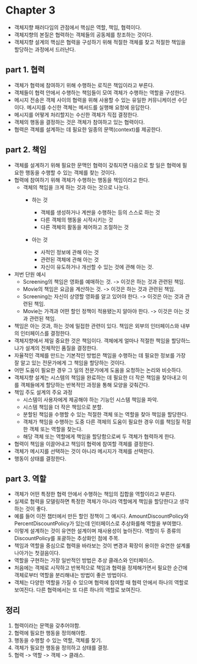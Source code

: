 # Chapter 3
* 객체지향 패러다임의 관점에서 핵심은 역할, 책임, 협력이다.
* 객체지향의 본질은 협력하는 객체들의 공동체를 창조하는 것이다.
* 객체지향 설계의 핵심은 협력을 구성하기 위해 적절한 객체를 찾고 적절한 책임을 할당하는 과정에서 드러난다.

## part 1. 협력
* 객체가 협력에 참여하기 위해 수행하는 로직은 책임이라고 부른다.
* 객체들이 협력 안에서 수행하는 책임들이 모여 객체가 수행하는 역할을 구성한다.
* 메시지 전송은 객체 사이의 협력을 위해 사용할 수 있는 유일한 커뮤니케이션 수단이다. 메시지를 수신한 객체는 메서드를 실행해 요청에 응답한다.
* 메시지를 어떻게 처리할지는 수신한 객체가 직접 결정한다.
* 객체의 행동을 결정하는 것은 객체가 참여하고 있는 협력이다.
* 협력은 객체를 설계하는 데 필요한 일종의 문맥(context)를 제공한다.

## part 2. 책임
* 객체를 설계하기 위해 필요한 문맥인 협력이 갖춰지면 다음으로 할 일은 협력에 필요한 행동을 수행할 수 있는 객체를 찾는 것이다.
* 협력에 참여하기 위해 객체가 수행하는 행동을 책임이라고 한다.
  * 객체의 책임을 크게 하는 것과 아는 것으로 나눈다.
    * 하는 것
      * 객체를 생성하거나 계싼을 수행하는 등의 스스로 하는 것
      * 다른 객체의 행동을 시작시키는 것
      * 다른 객체의 활동을 제어하고 조절하는 것
    
    * 아는 것
      * 사적인 정보에 관해 아는 것
      * 관련된 객체에 관해 아는 것
      * 자신이 유도하거나 개선할 수 있는 것에 관해 아는 것.
* 저번 단원 예시
  * Screening의 책임은 영화를 예매하는 것. -> 이것은 하는 것과 관련된 책임.
  * Movie의 책임은 요금을 계산하는 것. -> 이것은 하는 것과 관련된 책임.
  * Screening는 자신이 상영할 영화를 알고 있어야 한다. -> 이것은 아는 것과 관련된 책임.
  * Movie는 가격과 어떤 할인 정책이 적용됐는지 알아야 한다. -> 이것은 아는 것과 관련된 책임.
* 책임은 아는 것과, 하는 것에 밀접한 관련이 있다. 책임은 외부의 인터페이스와 내부의 인터페이스를 결정한다.
* 객체지향에서 제일 중요한 것은 책임이다. 객체에게 얼마나 적절한 책임을 할당하느냐가 설계의 전체적인 품질을 결정한다.
* 자율적인 객체를 만드는 기본적인 방법은 책임을 수행하는 데 필요한 정보를 가장 잘 알고 있는 전문가에게 그 책임을 할당하는 것이다.
* 어떤 도움이 필요한 경우 그 일의 전문가에게 도움을 요청하는 논리와 비슷하다.
* 객체지향 설계는 시스템의 책임을 완료하는 데 필요한 더 작은 책임을 찾아내고 이를 객체들에게 할당하는 반복적인 과정을 통해 모양을 갖춰간다.
* 책임 주도 설계의 주요 과정
  * 시스템이 사용자에게 제공해야 하는 기능인 시스템 책임을 파악.
  * 시스템 책임을 더 작은 책임으로 분할.
  * 분할된 책임을 수행할 수 있는 적절한 객체 또는 역할을 찾아 책임을 할당한다.
  * 객체가 책임을 수행하는 도중 다른 객체의 도움이 필요한 경우 이를 책임질 적절한 객체 또는 역할을 찾는다.
  * 해당 객체 또는 역할에게 책임을 할당함으로써 두 객체가 협력하게 한다.
* 협력이 책임을 이끌어내고 책임이 협력에 참여할 객체를 결정한다.
* 객체가 메시지를 선택하는 것이 아니라 메시지가 객체를 선택한다.
* 행동이 상태를 결정한다.

## part 3. 역할
* 객체가 어떤 특정한 협력 안에서 수행하는 책임의 집합을 역할이라고 부른다.
* 실제로 협력을 모델링하면 특정한 객체가 아니라 역할에게 책임을 할당한다고 생각하는 것이 좋다.
* 예를 들어 이전 챕터에서 만든 할인 정책이 그 예시다. AmountDiscountPolicy와 PercentDiscountPolicy가 있는데 인터페이스로 추상화를해 역할을 부여했다.
* 이렇게 설계하는 것이 유연한 설계이며 재사용성이 높아진다. 역할이 두 종류의 DiscountPolicy를 포괄하는 추상화인 점에 주목.
* 책임과 역할을 중심으로 협력을 바라보는 것이 변경과 확장이 용이한 유연한 설계롤 나아가는 첫걸음이다.
* 역할을 구현하는 가장 일반적인 방법은 추상 클래스와 인터페이스.
* 처음에는 객체로 시작하고 반복적으로 책임과 협력을 정제해가면서 필요한 순간에 객체로부터 역할을 분리해내는 방법이 좋은 방법이다.
* 객체는 다양한 역할을 가질 수 있으며 협력에 참여할 때 협력 안에서 하나의 역할로 보여진다. 다른 협력에서는 또 다른 하나의 역할로 보여진다.

## 정리
1. 협력이라는 문맥을 갖추어야함.
2. 협력에 필요한 행동을 정의해야함.
3. 행동을 수행할 수 있는 역할, 객체를 찾기.
4. 객체가 필요한 행동을 정의하고 상태를 결정.
5. 협력 -> 역할 -> 객체 -> 클래스.
